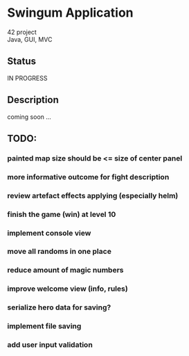 # Swingum Application

42 project<br>
Java, GUI, MVC

## Status

IN PROGRESS

## Description

coming soon ...

## TODO:

### painted map size should be <= size of center panel
### more informative outcome for fight description
### review artefact effects applying (especially helm)
### finish the game (win) at level 10
### implement console view
### move all randoms in one place
### reduce amount of magic numbers
### improve welcome view (info, rules)
### serialize hero data for saving?
### implement file saving
### add user input validation
